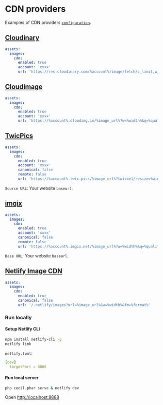 <!--
title: CDN providers
description: Examples of CDN providers configuration.
date: 2023-10-23
updated: 2023-10-24
weight: 4
exclude: true
-->
# CDN providers

Examples of CDN providers [`configuration`](../4-Configuration.md#image-cdn).

## [Cloudinary](https://cloudinary.com)

```yaml
assets:
  images:
    cdn:
      enabled: true
      account: 'xxxx'
      url: 'https://res.cloudinary.com/%account%/image/fetch/c_limit,w_%width%,q_%quality%,f_%format%,d_default/%image_url%'
```

## [Cloudimage](https://www.cloudimage.io)

```yaml
assets:
  images:
    cdn:
      enabled: true
      account: 'xxxx'
      url: 'https://%account%.cloudimg.io/%image_url%?w=%width%&q=%quality%&force_format=%format%'
```

## [TwicPics](https://www.twicpics.com)

```yaml
assets:
  images:
    cdn:
      enabled: true
      account: 'xxxx'
      canonical: false
      remote: false
      url: 'https://%account%.twic.pics/%image_url%?twic=v1/resize=%width%/quality=%quality%/output=%format%'
```

`Source URL`: Your website `baseurl`.

## [imgix](https://imgix.com)

```yaml
assets:
  images:
    cdn:
      enabled: true
      account: 'xxxx'
      canonical: false
      remote: false
      url: 'https://%account%.imgix.net/%image_url%?w=%width%&q=%quality%&fm=%format%'
```

`Base URL`: Your website `baseurl`.

## [Netlify Image CDN](https://docs.netlify.com/image-cdn/overview/)

```yaml
assets:
  images:
    cdn:
      enabled: true
      canonical: false
      url: '/.netlify/images?url=%image_url%&w=%width%&fm=%format%'
```

### Run locally

#### Setup Netlify CLI

```bash
npm install netlify-cli -g
netlify link
```

`netlify.toml`:

```yaml
[dev]
  targetPort = 8000
```

#### Run local server

```bash
php cecil.phar serve & netlify dev
```

Open <http://localhost:8888>
